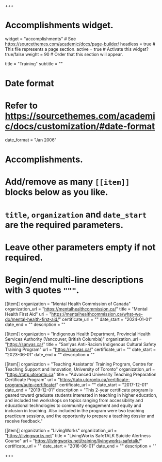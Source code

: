 +++
# Accomplishments widget.
widget = "accomplishments"  # See https://sourcethemes.com/academic/docs/page-builder/
headless = true  # This file represents a page section.
active = true  # Activate this widget? true/false
weight = 90  # Order that this section will appear.

title = "Training"
subtitle = ""

# Date format
#   Refer to https://sourcethemes.com/academic/docs/customization/#date-format
date_format = "Jan 2006"

# Accomplishments.
#   Add/remove as many `[[item]]` blocks below as you like.
#   `title`, `organization` and `date_start` are the required parameters.
#   Leave other parameters empty if not required.
#   Begin/end multi-line descriptions with 3 quotes `"""`.

[[item]]
  organization = "Mental Health Commission of Canada"
  organization_url = "https://mentalhealthcommission.ca/"
  title = "Mental Health First Aid"
  url = "https://mentalhealthcommission.ca/what-we-do/mental-health-first-aid/"
  certificate_url = ""
  date_start = "2024-01-01"
  date_end = ""
  description = ""

[[item]]
  organization = "Indigenous Health Department, Provincial Health Services Authority (Vancouver, British Columbia)"
  organization_url = "https://sanyas.ca/"
  title = "San’yas Anti-Racism Indigenous Cultural Safety Training Program"
  url = "https://sanyas.ca/"
  certificate_url = ""
  date_start = "2023-06-01"
  date_end = ""
  description = ""

[[item]]
  organization = "Teaching Assistants' Training Program, Centre for Teaching Support and Innovation, University of Toronto"
  organization_url = "https://tatp.utoronto.ca"
  title = "Advanced University Teaching Preparation Certificate Program"
  url = "https://tatp.utoronto.ca/certificate-program/autp-certificate/"
  certificate_url = ""
  date_start = "2017-12-01"
  date_end = "2019-12-01"
  description = "This 2-year certificate program is geared toward graduate students interested in teaching in higher education, and included ten workshops on topics ranging from accessibility and educational technologies to community engagement and equity and inclusion in teaching. Also included in the program were two teaching practicum sessions, and the opportunity to prepare a teaching dossier and receive feedback."

[[item]]
  organization = "LivingWorks"
  organization_url = "https://livingworks.net"
  title = "LivingWorks SafeTALK Suicide Alertness Course"
  url = "https://livingworks.net/training/livingworks-safetalk/"
  certificate_url = ""
  date_start = "2016-06-01"
  date_end = ""
  description = ""

+++
